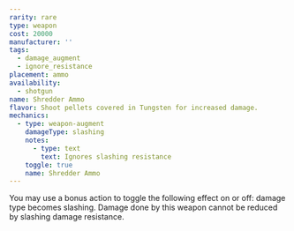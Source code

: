 ```yaml
---
rarity: rare
type: weapon
cost: 20000
manufacturer: ''
tags:
  - damage_augment
  - ignore_resistance
placement: ammo
availability:
  - shotgun
name: Shredder Ammo
flavor: Shoot pellets covered in Tungsten for increased damage.
mechanics:
  - type: weapon-augment
    damageType: slashing
    notes:
      - type: text
        text: Ignores slashing resistance
    toggle: true
    name: Shredder Ammo
---
```

You may use a bonus action to toggle the following effect on or off: damage type becomes slashing. Damage done by this weapon cannot be reduced by slashing damage resistance.
